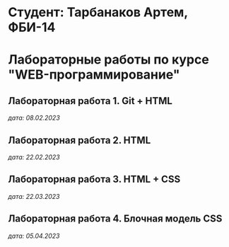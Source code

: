 # Студент: Тарбанаков Артем, ФБИ-14

# Лабораторные работы по курсе "WEB-программирование"

## Лабораторная работа 1. Git + HTML

*дата: 08.02.2023*

## Лабораторная работа 2. HTML

*дата: 22.02.2023*

## Лабораторная работа 3. HTML + CSS

*дата: 22.03.2023*

## Лабораторная работа 4. Блочная модель CSS

*дата: 05.04.2023*
 
 
